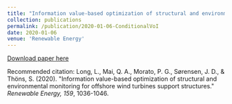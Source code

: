 ```yaml
---
title: "Information value-based optimization of structural and environmental monitoring for offshore wind turbines support structures."
collection: publications
permalink: /publication/2020-01-06-ConditionalVoI
date: 2020-01-06
venue: 'Renewable Energy'
---
```


[Download paper here](https://doi.org/10.1016/j.renene.2020.06.038)

Recommended citation: Long, L., Mai, Q. A., Morato, P. G., Sørensen, J. D., & Thöns, S. (2020). "Information value-based optimization of structural and environmental monitoring for offshore wind turbines support structures." <i>Renewable Energy, 159</i>, 1036-1046.
